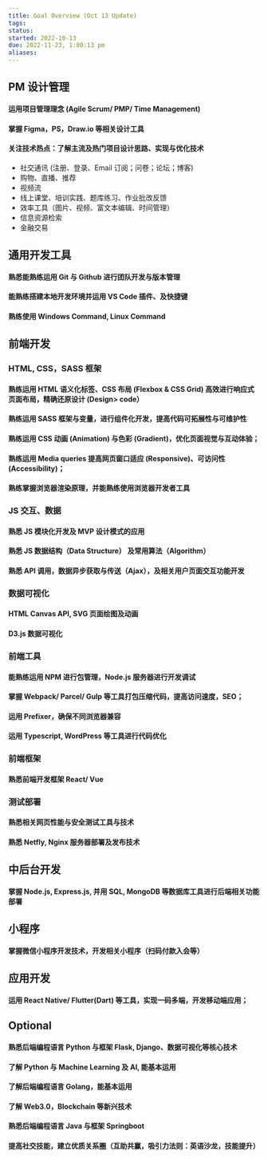 ```yaml
---
title: Goal Overview (Oct 13 Update)
tags: 
status: 
started: 2022-10-13
due: 2022-11-23, 1:00:13 pm
aliases: 
---
```

## PM 设计管理
#### 运用项目管理理念 (Agile Scrum/ PMP/ Time Management)
#### 掌握 Figma，PS，Draw.io 等相关设计工具
#### 关注技术热点：了解主流及热门项目设计思路、实现与优化技术
- 社交通讯 (注册、登录、Email 订阅；问卷；论坛；博客)
- 购物、直播、推荐
- 视频流
- 线上课堂、培训实践、题库练习、作业批改反馈
- 效率工具（图片、视频、富文本编辑、时间管理）
- 信息资源检索
- 金融交易
## 通用开发工具
#### 熟悉能熟练运用 Git 与 Github 进行团队开发与版本管理
#### 能熟练搭建本地开发环境并运用 VS Code 插件、及快捷键
#### 熟练使用 Windows Command, Linux Command
## 前端开发
### HTML, CSS，SASS 框架
#### 熟练运用 HTML 语义化标签、CSS 布局 (Flexbox & CSS Grid) 高效进行响应式页面布局，精确还原设计 (Design> code）
#### 熟练运用 SASS 框架与变量，进行组件化开发，提高代码可拓展性与可维护性
#### 熟练运用 CSS 动画 (Animation) 与色彩 (Gradient)，优化页面视觉与互动体验；
#### 熟练运用 Media queries 提高网页窗口适应 (Responsive)、可访问性 (Accessibility)；
#### 熟练掌握浏览器渲染原理，并能熟练使用浏览器开发者工具
### JS 交互、数据
#### 熟悉 JS 模块化开发及 MVP 设计模式的应用
#### 熟悉 JS 数据结构（Data Structure） 及常用算法（Algorithm） 
#### 熟悉 API 调用，数据异步获取与传送（Ajax），及相关用户页面交互功能开发
### 数据可视化
#### HTML Canvas API, SVG 页面绘图及动画
#### D3.js 数据可视化
### 前端工具
#### 能熟练运用 NPM 进行包管理，Node.js 服务器进行开发调试
#### 掌握 Webpack/ Parcel/ Gulp 等工具打包压缩代码，提高访问速度，SEO；
#### 运用 Prefixer，确保不同浏览器兼容
#### 运用 Typescript, WordPress 等工具进行代码优化
### 前端框架
#### 熟悉前端开发框架 React/ Vue
### 测试部署
#### 熟悉相关网页性能与安全测试工具与技术
#### 熟悉 Netfly, Nginx 服务器部署及发布技术
## 中后台开发
#### 掌握 Node.js, Express.js, 并用 SQL, MongoDB 等数据库工具进行后端相关功能部署
## 小程序
#### 掌握微信小程序开发技术，开发相关小程序（扫码付款入会等）
## 应用开发
#### 运用 React Native/ Flutter(Dart) 等工具，实现一码多端，开发移动端应用；
## Optional
#### 熟悉后端编程语言 Python 与框架 Flask, Django、数据可视化等核心技术
#### 了解 Python 与 Machine Learning 及 AI, 能基本运用
#### 了解后端编程语言 Golang，能基本运用
#### 了解 Web3.0，Blockchain 等新兴技术
#### 熟悉后端编程语言 Java 与框架 Springboot
#### 提高社交技能，建立优质关系圈（互助共赢，吸引力法则：英语沙龙，技能提升）
